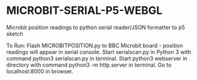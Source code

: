 # MICROBIT-SERIAL-P5-WEBGL
Microbit position readings to python serial reader/JSON formatter to p5 sketch

To Run:
Flash MICROBITPOSITION.py to BBC Microbit board - position readings will appear in serial console.
Start serialscan.py in Python 3 with command python3 serialscan.py in terminal.
Start python3 webserver in directory with command python3 -m http.server in terminal.
Go to localhost:8000 in browser.

